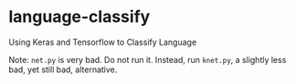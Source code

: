 # language-classify
Using Keras and Tensorflow to Classify Language

Note: `net.py` is very bad.  Do not run it.  Instead, run `knet.py`, a slightly less bad, yet still bad, alternative.

